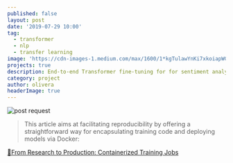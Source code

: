 ```yaml
---
published: false
layout: post
date: '2019-07-29 10:00'
tag:
  - transformer
  - nlp
  - transfer learning
image: 'https://cdn-images-1.medium.com/max/1600/1*kgTulawYnKi7xkoiapWGgw.jpeg'
projects: true
description: End-to-end Transformer fine-tuning for for sentiment analysis.
category: project
author: olivera
headerImage: true
---
```

![post request](https://miro.medium.com/max/1324/1*-Z86zSOREhJrvB5TWgwArQ.gif)

> This article aims at facilitating reproducibility by offering a straightforward way for encapsulating training code and deploying models via Docker:

[🐳From Research to Production: Containerized Training Jobs](https://medium.com/@ben0it8/research-to-production-containerized-training-jobs-e63d4efd56e1?source=friends_link&sk=11a813749e3f02115e0c77016a0293c6)